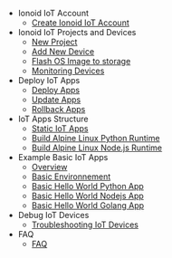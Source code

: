 - Ionoid IoT Account 
  - [Create Ionoid IoT Account](../Register/register.md)
- Ionoid IoT Projects and Devices
  - [New Project](../NewProject/newProject.md)
  - [Add New Device](../NewDevice/newDevice.md)
  - [Flash OS Image to storage](../FlashDevice/FlashDevice.md)
  - [Monitoring Devices](../Monitoring/monitoring.md)
- Deploy IoT Apps
  - [Deploy Apps ](../DeployApp/deployApp.md)
  - [Update Apps](../UpdateApp/updateApp.md)
  - [Rollback Apps](../RollbackApp/rollbackApp.md)
- IoT Apps Structure
  - [Static IoT Apps](../apps/build/static-binary.md)
  - [Build Alpine Linux Python Runtime](../apps/build/python-runtime.md)
  - [Build Alpine Linux Node.js Runtime](../apps/build/nodejs-runtime.md)
- Example Basic IoT Apps
  - [Overview](apps/build/overview.md)
  - [Basic Environnement](apps/build/step-by-step-basic-environment.md)
  - [Basic Hello World Python App](apps/build/step-by-step-basic-python-app.md)
  - [Basic Hello World Nodejs App](apps/build/step-by-step-basic-nodejs-app.md)
  - [Basic Hello World Golang App](apps/build/step-by-step-basic-golang-app.md)
- Debug IoT Devices
  - [Troubleshooting IoT Devices](../debug/debug-devices.md)
- FAQ
  - [FAQ](Faq/faq.md)

